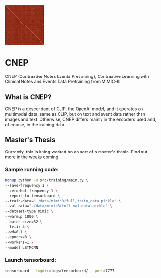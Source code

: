![CNEP Logo](cneplogo.png)

# CNEP
CNEP (Contrastive Notes Events Pretraining), Contrastive Learning with Clinical Notes and Events Data
Pretraining from MIMIC-III.

## What is CNEP?
CNEP is a descendant of CLIP, the OpenAI model, and it operates on multimodal data, same as CLIP, but on text and
event data rather than images and text.
Otherwise, CNEP differs mainly in the encoders used and, of course, in the training data.

## Master's Thesis
Currently, this is being worked on as part of a master's thesis.
Find out more in the weeks coming.

### Sample running code:

```bash
nohup python -u src/training/main.py \
--save-frequency 1 \
--zeroshot-frequency 1 \
--report-to tensorboard \
--train-data="./data/mimic3/full_train_data.pickle" \
--val-data="./data/mimic3/full_val_data.pickle" \
--dataset-type mimic \
--warmup 1000 \
--batch-size=32 \
--lr=1e-3 \
--wd=0.1 \
--epochs=3 \
--workers=1 \
--model LSTMCNN
```

### Launch tensorboard:
```bash
tensorboard --logdir=logs/tensorboard/ --port=7777
```
